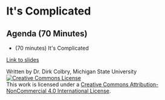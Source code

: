# It's Complicated



## Agenda (70 Minutes)

- (70 minutes) It's Complicated


[Link to slides](https://docs.google.com/presentation/d/1oq73EhYCr7ooDJ7YTRvyj_rDzxGyHrNBls_m3aJtCWg/edit?usp=sharing)


Written by Dr. Dirk Colbry, Michigan State University
<a rel="license" href="http://creativecommons.org/licenses/by-nc/4.0/"><img alt="Creative Commons License" style="border-width:0" src="https://i.creativecommons.org/l/by-nc/4.0/88x31.png" /></a><br />This work is licensed under a <a rel="license" href="http://creativecommons.org/licenses/by-nc/4.0/">Creative Commons Attribution-NonCommercial 4.0 International License</a>.

